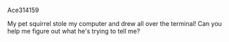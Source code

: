 Ace314159

My pet squirrel stole my computer and drew all over the terminal! Can you help me figure out what he's trying to tell me?
